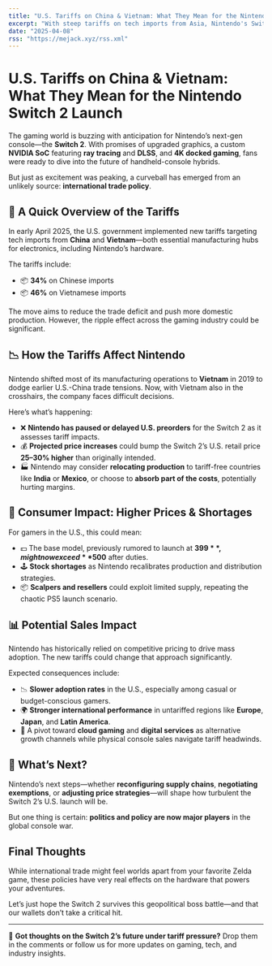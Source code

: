 ```yaml
---
title: "U.S. Tariffs on China & Vietnam: What They Mean for the Nintendo Switch 2 Launch"
excerpt: "With steep tariffs on tech imports from Asia, Nintendo's Switch 2 launch in the U.S. faces price hikes, preorder delays, and potential supply issues. Here's what it means for gamers."
date: "2025-04-08"
rss: "https://mejack.xyz/rss.xml"
---
```


# U.S. Tariffs on China & Vietnam: What They Mean for the Nintendo Switch 2 Launch

The gaming world is buzzing with anticipation for Nintendo’s next-gen console—the **Switch 2**. With promises of upgraded graphics, a custom **NVIDIA SoC** featuring **ray tracing** and **DLSS**, and **4K docked gaming**, fans were ready to dive into the future of handheld-console hybrids.

But just as excitement was peaking, a curveball has emerged from an unlikely source: **international trade policy**.

## 🎯 A Quick Overview of the Tariffs

In early April 2025, the U.S. government implemented new tariffs targeting tech imports from **China** and **Vietnam**—both essential manufacturing hubs for electronics, including Nintendo’s hardware.

The tariffs include:

- 📦 **34%** on Chinese imports  
- 📦 **46%** on Vietnamese imports  

The move aims to reduce the trade deficit and push more domestic production. However, the ripple effect across the gaming industry could be significant.

## 📉 How the Tariffs Affect Nintendo

Nintendo shifted most of its manufacturing operations to **Vietnam** in 2019 to dodge earlier U.S.-China trade tensions. Now, with Vietnam also in the crosshairs, the company faces difficult decisions.

Here’s what’s happening:

- ❌ **Nintendo has paused or delayed U.S. preorders** for the Switch 2 as it assesses tariff impacts.  
- 💰 **Projected price increases** could bump the Switch 2’s U.S. retail price **25–30% higher** than originally intended.  
- 🏭 Nintendo may consider **relocating production** to tariff-free countries like **India** or **Mexico**, or choose to **absorb part of the costs**, potentially hurting margins.

## 💸 Consumer Impact: Higher Prices & Shortages

For gamers in the U.S., this could mean:

- 💵 The base model, previously rumored to launch at **$399**, might now exceed **$500** after duties.  
- 🕹️ **Stock shortages** as Nintendo recalibrates production and distribution strategies.  
- 📦 **Scalpers and resellers** could exploit limited supply, repeating the chaotic PS5 launch scenario.

## 📊 Potential Sales Impact

Nintendo has historically relied on competitive pricing to drive mass adoption. The new tariffs could change that approach significantly.

Expected consequences include:

- 📉 **Slower adoption rates** in the U.S., especially among casual or budget-conscious gamers.  
- 🌍 **Stronger international performance** in untariffed regions like **Europe**, **Japan**, and **Latin America**.  
- 🧠 A pivot toward **cloud gaming** and **digital services** as alternative growth channels while physical console sales navigate tariff headwinds.

## 🔮 What’s Next?

Nintendo’s next steps—whether **reconfiguring supply chains**, **negotiating exemptions**, or **adjusting price strategies**—will shape how turbulent the Switch 2’s U.S. launch will be.

But one thing is certain: **politics and policy are now major players** in the global console war.

## Final Thoughts

While international trade might feel worlds apart from your favorite Zelda game, these policies have very real effects on the hardware that powers your adventures.

Let’s just hope the Switch 2 survives this geopolitical boss battle—and that our wallets don’t take a critical hit.

---

💬 **Got thoughts on the Switch 2’s future under tariff pressure?** Drop them in the comments or follow us for more updates on gaming, tech, and industry insights.
